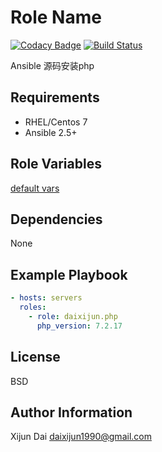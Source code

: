 Role Name
=========

[![Codacy Badge](https://api.codacy.com/project/badge/Grade/aa8233b02123488a88257f76908967f4)](https://app.codacy.com/app/daixijun/ansible-role-php?utm_source=github.com&utm_medium=referral&utm_content=daixijun/ansible-role-php&utm_campaign=Badge_Grade_Settings)
[![Build Status](https://travis-ci.org/daixijun/ansible-role-php.svg?branch=master)](https://travis-ci.org/daixijun/ansible-role-php)

Ansible 源码安装php

Requirements
------------

* RHEL/Centos 7
* Ansible 2.5+

Role Variables
--------------

[default vars](defaults/main.yml)

Dependencies
------------

None

Example Playbook
----------------

```yaml
- hosts: servers
  roles:
    - role: daixijun.php
      php_version: 7.2.17
```

License
-------

BSD

Author Information
------------------

Xijun Dai <daixijun1990@gmail.com>
